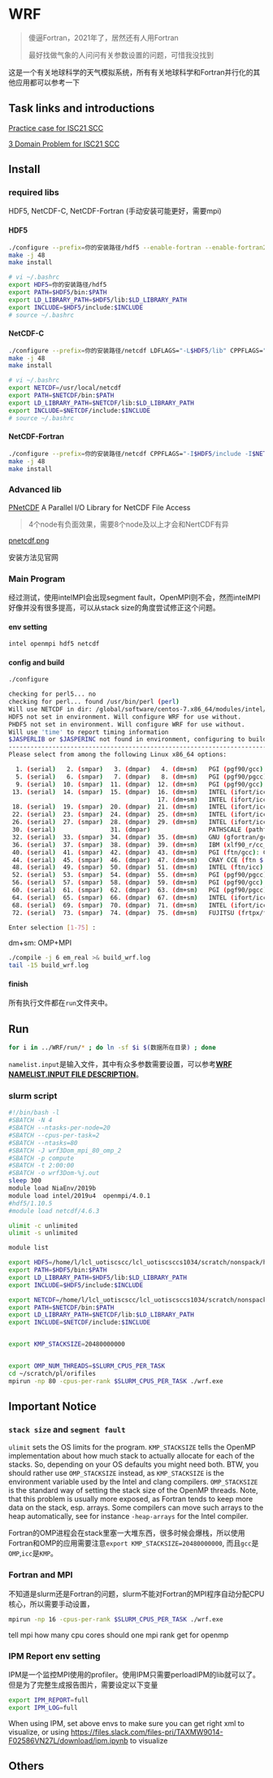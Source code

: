 # WRF

> 傻逼Fortran，2021年了，居然还有人用Fortran
>
> 最好找做气象的人问问有关参数设置的问题，可惜我没找到

这是一个有关地球科学的天气模拟系统，所有有关地球科学和Fortran并行化的其他应用都可以参考一下

## Task links and introductions

[Practice case for ISC21 SCC](https://hpcadvisorycouncil.atlassian.net/wiki/spaces/HPCWORKS/pages/1827438600/WRF+with+Single+Domain+-+Practice+case+for+ISC21+SCC)

[3 Domain Problem for ISC21 SCC](https://hpcadvisorycouncil.atlassian.net/wiki/spaces/HPCWORKS/pages/1827438607/WRF+-+3+Domain+Problem+for+ISC21+SCC)

## Install

### required libs

HDF5, NetCDF-C, NetCDF-Fortran (手动安装可能更好，需要mpi)

#### HDF5

```bash
./configure --prefix=你的安装路径/hdf5 --enable-fortran --enable-fortran2003 --enable-parallel
make -j 48
make install
```

```bash
# vi ~/.bashrc
export HDF5=你的安装路径/hdf5
export PATH=$HDF5/bin:$PATH
export LD_LIBRARY_PATH=$HDF5/lib:$LD_LIBRARY_PATH
export INCLUDE=$HDF5/include:$INCLUDE
# source ~/.bashrc
```

#### NetCDF-C

```bash
./configure --prefix=你的安装路径/netcdf LDFLAGS="-L$HDF5/lib" CPPFLAGS="-I$HDF5/include" CC=mpiicc --disable-dap
make -j 48
make install
```

```bash
# vi ~/.bashrc
export NETCDF=/usr/local/netcdf
export PATH=$NETCDF/bin:$PATH
export LD_LIBRARY_PATH=$NETCDF/lib:$LD_LIBRARY_PATH
export INCLUDE=$NETCDF/include:$INCLUDE
# source ~/.bashrc
```

#### NetCDF-Fortran

```bash
./configure --prefix=你的安装路径/netcdf CPPFLAGS="-I$HDF5/include -I$NETCDF/include" LDFLAGS="-L$HDF5/lib -L$NETCDF/lib" CC=mpiicc FC=mpiif90 F77=mpiif90 # 与NetCDF-C安装在同一目录下
make -j 48
make install
```

### Advanced lib

[PNetCDF](https://parallel-netcdf.github.io/) A Parallel I/O Library for NetCDF File Access

> 4个node有负面效果，需要8个node及以上才会和NertCDF有异

[pnetcdf.png](https://z3.ax1x.com/2021/07/15/WnELTI.md.png)

安装方法见官网

### Main Program

经过测试，使用intelMPI会出现segment fault，OpenMPI则不会，然而intelMPI好像并没有很多提高，可以从stack size的角度尝试修正这个问题。

#### env setting

```bash
intel openmpi hdf5 netcdf
```

#### config and build

```bash
./configure
```

```bash
checking for perl5... no
checking for perl... found /usr/bin/perl (perl)
Will use NETCDF in dir: /global/software/centos-7.x86_64/modules/intel/2020.1.217/netcdf/4.7.4
HDF5 not set in environment. Will configure WRF for use without.
PHDF5 not set in environment. Will configure WRF for use without.
Will use 'time' to report timing information
$JASPERLIB or $JASPERINC not found in environment, configuring to build without grib2 I/O...
------------------------------------------------------------------------
Please select from among the following Linux x86_64 options:

  1. (serial)   2. (smpar)   3. (dmpar)   4. (dm+sm)   PGI (pgf90/gcc)
  5. (serial)   6. (smpar)   7. (dmpar)   8. (dm+sm)   PGI (pgf90/pgcc): SGI MPT
  9. (serial)  10. (smpar)  11. (dmpar)  12. (dm+sm)   PGI (pgf90/gcc): PGI accelerator
 13. (serial)  14. (smpar)  15. (dmpar)  16. (dm+sm)   INTEL (ifort/icc)
                                         17. (dm+sm)   INTEL (ifort/icc): Xeon Phi (MIC architecture)
 18. (serial)  19. (smpar)  20. (dmpar)  21. (dm+sm)   INTEL (ifort/icc): Xeon (SNB with AVX mods)
 22. (serial)  23. (smpar)  24. (dmpar)  25. (dm+sm)   INTEL (ifort/icc): SGI MPT
 26. (serial)  27. (smpar)  28. (dmpar)  29. (dm+sm)   INTEL (ifort/icc): IBM POE
 30. (serial)               31. (dmpar)                PATHSCALE (pathf90/pathcc)
 32. (serial)  33. (smpar)  34. (dmpar)  35. (dm+sm)   GNU (gfortran/gcc)
 36. (serial)  37. (smpar)  38. (dmpar)  39. (dm+sm)   IBM (xlf90_r/cc_r)
 40. (serial)  41. (smpar)  42. (dmpar)  43. (dm+sm)   PGI (ftn/gcc): Cray XC CLE
 44. (serial)  45. (smpar)  46. (dmpar)  47. (dm+sm)   CRAY CCE (ftn $(NOOMP)/cc): Cray XE and XC
 48. (serial)  49. (smpar)  50. (dmpar)  51. (dm+sm)   INTEL (ftn/icc): Cray XC
 52. (serial)  53. (smpar)  54. (dmpar)  55. (dm+sm)   PGI (pgf90/pgcc)
 56. (serial)  57. (smpar)  58. (dmpar)  59. (dm+sm)   PGI (pgf90/gcc): -f90=pgf90
 60. (serial)  61. (smpar)  62. (dmpar)  63. (dm+sm)   PGI (pgf90/pgcc): -f90=pgf90
 64. (serial)  65. (smpar)  66. (dmpar)  67. (dm+sm)   INTEL (ifort/icc): HSW/BDW
 68. (serial)  69. (smpar)  70. (dmpar)  71. (dm+sm)   INTEL (ifort/icc): KNL MIC
 72. (serial)  73. (smpar)  74. (dmpar)  75. (dm+sm)   FUJITSU (frtpx/fccpx): FX10/FX100 SPARC64 IXfx/Xlfx

Enter selection [1-75] :
```

dm+sm: OMP+MPI

```bash
./compile -j 6 em_real >& build_wrf.log
tail -15 build_wrf.log
```

#### finish

所有执行文件都在`run`文件夹中。

## Run

```bash
for i in ../WRF/run/* ; do ln -sf $i $(数据所在目录) ; done
```

`namelist.input`是输入文件，其中有众多参数需要设置，可以参考[**WRF NAMELIST.INPUT FILE DESCRIPTION**](https://esrl.noaa.gov/gsd/wrfportal/namelist_input_options.html)。

### slurm script

```bash
#!/bin/bash -l
#SBATCH -N 4
#SBATCH --ntasks-per-node=20
#SBATCH --cpus-per-task=2
#SBATCH --ntasks=80
#SBATCH -J wrf3Dom_mpi_80_omp_2
#SBATCH -p compute
#SBATCH -t 2:00:00
#SBATCH -o wrf3Dom-%j.out
sleep 300
module load NiaEnv/2019b
module load intel/2019u4  openmpi/4.0.1
#hdf5/1.10.5
#module load netcdf/4.6.3

ulimit -c unlimited
ulimit -s unlimited

module list

export HDF5=/home/l/lcl_uotiscscc/lcl_uotiscsccs1034/scratch/nonspack/hdf5
export PATH=$HDF5/bin:$PATH
export LD_LIBRARY_PATH=$HDF5/lib:$LD_LIBRARY_PATH
export INCLUDE=$HDF5/include:$INCLUDE

export NETCDF=/home/l/lcl_uotiscscc/lcl_uotiscsccs1034/scratch/nonspack/netcdf
export PATH=$NETCDF/bin:$PATH
export LD_LIBRARY_PATH=$NETCDF/lib:$LD_LIBRARY_PATH
export INCLUDE=$NETCDF/include:$INCLUDE


export KMP_STACKSIZE=20480000000


export OMP_NUM_THREADS=$SLURM_CPUS_PER_TASK
cd ~/scratch/pl/orifiles
mpirun -np 80 -cpus-per-rank $SLURM_CPUS_PER_TASK ./wrf.exe
```

## Important Notice

### `stack size` and `segment fault`

`ulimit` sets the OS limits for the program.
`KMP_STACKSIZE` tells the OpenMP implementation about how much stack to actually allocate for each of the stacks. So, depending on your OS defaults you might need both. BTW, you should rather use `OMP_STACKSIZE` instead, as `KMP_STACKSIZE` is the environment variable used by the Intel and clang compilers. `OMP_STACKSIZE` is the standard way of setting the stack size of the OpenMP threads.
Note, that this problem is usually more exposed, as Fortran tends to keep more data on the stack, esp. arrays. Some compilers can move such arrays to the heap automatically, see for instance `-heap-arrays` for the Intel compiler.

Fortran的OMP进程会在stack里塞一大堆东西，很多时候会爆栈，所以使用Fortran和OMP的应用需要注意`export KMP_STACKSIZE=20480000000`, 而且`gcc`是`OMP`,`icc`是`KMP`。

### Fortran and MPI

不知道是slurm还是Fortran的问题，slurm不能对Fortran的MPI程序自动分配CPU核心，所以需要手动设置，

```bash
mpirun -np 16 -cpus-per-rank $SLURM_CPUS_PER_TASK ./wrf.exe
```

tell mpi how many cpu cores should one mpi rank get for openmp

### IPM Report env setting

IPM是一个监控MPI使用的profiler。使用IPM只需要perloadIPM的lib就可以了。但是为了完整生成报告图片，需要设定以下变量

```bash
export IPM_REPORT=full
export IPM_LOG=full
```

When using IPM, set above envs to make sure you can get right xml to visualize, or using https://files.slack.com/files-pri/TAXMW9014-F02586VN27L/download/ipm.ipynb to visualize

## Others

